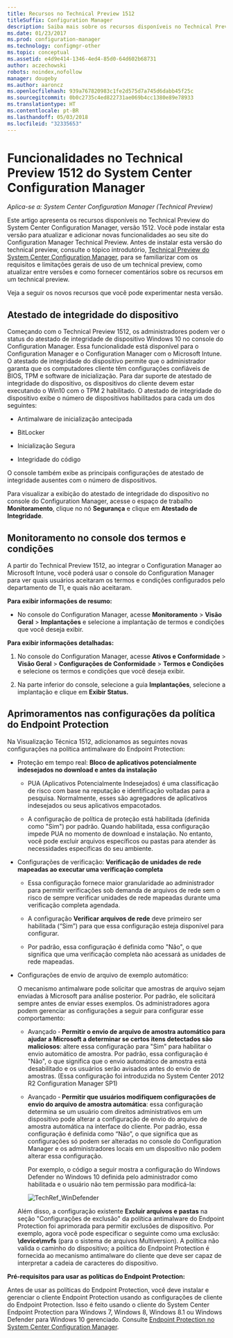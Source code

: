 ```yaml
---
title: Recursos no Technical Preview 1512
titleSuffix: Configuration Manager
description: Saiba mais sobre os recursos disponíveis no Technical Preview do System Center Configuration Manager, versão 1512.
ms.date: 01/23/2017
ms.prod: configuration-manager
ms.technology: configmgr-other
ms.topic: conceptual
ms.assetid: e4d9e414-1346-4ed4-85d0-64d602b68731
author: aczechowski
robots: noindex,nofollow
manager: dougeby
ms.author: aaroncz
ms.openlocfilehash: 939a767820983c1fe2d575d7a745d6dabb45f25c
ms.sourcegitcommit: 0b0c2735c4ed822731ae069b4cc1380e89e78933
ms.translationtype: HT
ms.contentlocale: pt-BR
ms.lasthandoff: 05/03/2018
ms.locfileid: "32335653"
---
```

# <a name="capabilities-in-technical-preview-1512-for-system-center-configuration-manager"></a>Funcionalidades no Technical Preview 1512 do System Center Configuration Manager

*Aplica-se a: System Center Configuration Manager (Technical Preview)*

Este artigo apresenta os recursos disponíveis no Technical Preview do System Center Configuration Manager, versão 1512. Você pode instalar esta versão para atualizar e adicionar novas funcionalidades ao seu site do Configuration Manager Technical Preview. Antes de instalar esta versão do technical preview, consulte o tópico introdutório, [Technical Preview do System Center Configuration Manager](technical-preview.md), para se familiarizar com os requisitos e limitações gerais de uso de um technical preview, como atualizar entre versões e como fornecer comentários sobre os recursos em um technical preview.  

 Veja a seguir os novos recursos que você pode experimentar nesta versão.  

##  <a name="bkmk_devicehealth"></a> Atestado de integridade do dispositivo  
 Começando com o Technical Preview 1512, os administradores podem ver o status do atestado de integridade de dispositivo Windows 10 no console do Configuration Manager.  Essa funcionalidade está disponível para o Configuration Manager e o Configuration Manager com o Microsoft Intune. O atestado de integridade do dispositivo permite que o administrador garanta que os computadores cliente têm configurações confiáveis de BIOS, TPM e software de inicialização. Para dar suporte de atestado de integridade do dispositivo, os dispositivos do cliente devem estar executando o Win10 com o TPM 2 habilitado. O atestado de integridade do dispositivo exibe o número de dispositivos habilitados para cada um dos seguintes:  

-   Antimalware de inicialização antecipada  

-   BitLocker  

-   Inicialização Segura  

-   Integridade do código  

O console também exibe as principais configurações de atestado de integridade ausentes com o número de dispositivos.  

Para visualizar a exibição do atestado de integridade do dispositivo no console do Configuration Manager, acesse o espaço de trabalho **Monitoramento**, clique no nó **Segurança** e clique em **Atestado de Integridade**.  

##  <a name="bkmk_viewterms"></a> Monitoramento no console dos termos e condições  
A partir do Technical Preview 1512, ao integrar o Configuration Manager ao Microsoft Intune, você poderá usar o console do Configuration Manager para ver quais usuários aceitaram os termos e condições configurados pelo departamento de TI, e quais não aceitaram.  

**Para exibir informações de resumo:**  

-   No console do Configuration Manager, acesse **Monitoramento** > **Visão Geral** > **Implantações** e selecione a implantação de termos e condições que você deseja exibir.  

**Para exibir informações detalhadas:**  

1.  No console do Configuration Manager, acesse **Ativos e Conformidade** > **Visão Geral** > **Configurações de Conformidade** > **Termos e Condições** e selecione os termos e condições que você deseja exibir.  

2.  Na parte inferior do console, selecione a guia **Implantações**, selecione a implantação e clique em **Exibir Status.**  

##  <a name="bkmk_EPpolicy"></a> Aprimoramentos nas configurações da política do Endpoint Protection  
Na Visualização Técnica 1512, adicionamos as seguintes novas configurações na política antimalware do Endpoint Protection:  

-   Proteção em tempo real: **Bloco de aplicativos potencialmente indesejados no download e antes da instalação**  

    -   PUA (Aplicativos Potencialmente Indesejados) é uma classificação de risco com base na reputação e identificação voltadas para a pesquisa. Normalmente, esses são agregadores de aplicativos indesejados ou seus aplicativos empacotados.  

    -   A configuração de política de proteção está habilitada (definida como "Sim") por padrão. Quando habilitada, essa configuração impede PUA no momento de download e instalação. No entanto, você pode excluir arquivos específicos ou pastas para atender às necessidades específicas do seu ambiente.  

-   Configurações de verificação: **Verificação de unidades de rede mapeadas ao executar uma verificação completa**  

    -   Essa configuração fornece maior granularidade ao administrador para permitir verificações sob demanda de arquivos de rede sem o risco de sempre verificar unidades de rede mapeadas durante uma verificação completa agendada.  

    -   A configuração **Verificar arquivos de rede** deve primeiro ser habilitada (“Sim”) para que essa configuração esteja disponível para configurar.  

    -   Por padrão, essa configuração é definida como "Não", o que significa que uma verificação completa não acessará as unidades de rede mapeadas.  

-   Configurações de envio de arquivo de exemplo automático:  

     O mecanismo antimalware pode solicitar que amostras de arquivo sejam enviadas à Microsoft para análise posterior. Por padrão, ele solicitará sempre antes de enviar esses exemplos. Os administradores agora podem gerenciar as configurações a seguir para configurar esse comportamento:  

    -   Avançado ‑ **Permitir o envio de arquivo de amostra automático para ajudar a Microsoft a determinar se certos itens detectados são maliciosos**: altere essa configuração para "Sim" para habilitar o envio automático de amostra. Por padrão, essa configuração é "Não", o que significa que o envio automático de amostra está desabilitado e os usuários serão avisados antes do envio de amostras.   (Essa configuração foi introduzida no System Center 2012 R2 Configuration Manager SP1)  

    -   Avançado ‑ **Permitir que usuários modifiquem configurações de envio do arquivo de amostra automática**: essa configuração determina se um usuário com direitos administrativos em um dispositivo pode alterar a configuração de envio do arquivo de amostra automática na interface do cliente. Por padrão, essa configuração é definida como “Não”, o que significa que as configurações só podem ser alteradas no console do Configuration Manager e os administradores locais em um dispositivo não podem alterar essa configuração.  

         Por exemplo, o código a seguir mostra a configuração do Windows Defender no Windows 10 definida pelo administrador como habilitada e o usuário não tem permissão para modificá-la:  

         ![TechRef&#95;WinDefender](../../core/get-started/media/TechRef_WinDefender.png "TechRef_WinDefender")  

    Além disso, a configuração existente **Excluir arquivos e pastas** na seção "Configurações de exclusão" da política antimalware do Endpoint Protection foi aprimorada para permitir exclusões de dispositivo. Por exemplo, agora você pode especificar o seguinte como uma exclusão: **\device\mvfs** (para o sistema de arquivos Multiversion). A política não valida o caminho do dispositivo; a política do Endpoint Protection é fornecida ao mecanismo antimalware do cliente que deve ser capaz de interpretar a cadeia de caracteres do dispositivo.  

**Pré-requisitos para usar as políticas do Endpoint Protection:**  

Antes de usar as políticas do Endpoint Protection, você deve instalar e gerenciar o cliente Endpoint Protection usando as configurações de cliente do Endpoint Protection. Isso é feito usando o cliente do System Center Endpoint Protection para Windows 7, Windows 8, Windows 8.1 ou Windows Defender para Windows 10 gerenciado. Consulte [Endpoint Protection no System Center Configuration Manager](../../protect/deploy-use/endpoint-protection.md).  
